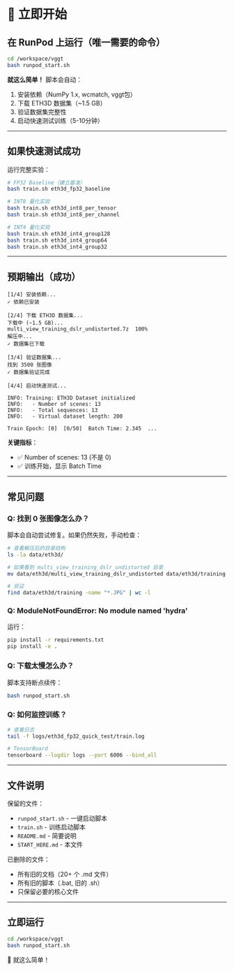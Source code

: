 # 🚀 立即开始

## 在 RunPod 上运行（唯一需要的命令）

```bash
cd /workspace/vggt
bash runpod_start.sh
```

**就这么简单！** 脚本会自动：
1. 安装依赖（NumPy 1.x, wcmatch, vggt包）
2. 下载 ETH3D 数据集（~1.5 GB）
3. 验证数据集完整性
4. 启动快速测试训练（5-10分钟）

---

## 如果快速测试成功

运行完整实验：

```bash
# FP32 Baseline（建立基准）
bash train.sh eth3d_fp32_baseline

# INT8 量化实验
bash train.sh eth3d_int8_per_tensor
bash train.sh eth3d_int8_per_channel

# INT4 量化实验
bash train.sh eth3d_int4_group128
bash train.sh eth3d_int4_group64
bash train.sh eth3d_int4_group32
```

---

## 预期输出（成功）

```
[1/4] 安装依赖...
✓ 依赖已安装

[2/4] 下载 ETH3D 数据集...
下载中 (~1.5 GB)...
multi_view_training_dslr_undistorted.7z  100%
解压中...
✓ 数据集已下载

[3/4] 验证数据集...
找到 3500 张图像
✓ 数据集验证完成

[4/4] 启动快速测试...

INFO: Training: ETH3D Dataset initialized
INFO:   - Number of scenes: 13
INFO:   - Total sequences: 13
INFO:   - Virtual dataset length: 200

Train Epoch: [0]  [0/50]  Batch Time: 2.345  ...
```

**关键指标**：
- ✅ Number of scenes: 13 (不是 0)
- ✅ 训练开始，显示 Batch Time

---

## 常见问题

### Q: 找到 0 张图像怎么办？

脚本会自动尝试修复。如果仍然失败，手动检查：

```bash
# 查看解压后的目录结构
ls -la data/eth3d/

# 如果看到 multi_view_training_dslr_undistorted 目录
mv data/eth3d/multi_view_training_dslr_undistorted data/eth3d/training

# 验证
find data/eth3d/training -name "*.JPG" | wc -l
```

### Q: ModuleNotFoundError: No module named 'hydra'

运行：
```bash
pip install -r requirements.txt
pip install -e .
```

### Q: 下载太慢怎么办？
脚本支持断点续传：
```bash
bash runpod_start.sh
```

### Q: 如何监控训练？
```bash
# 查看日志
tail -f logs/eth3d_fp32_quick_test/train.log

# TensorBoard
tensorboard --logdir logs --port 6006 --bind_all
```

---

## 文件说明

保留的文件：
- `runpod_start.sh` - 一键启动脚本
- `train.sh` - 训练启动脚本
- `README.md` - 简要说明
- `START_HERE.md` - 本文件

已删除的文件：
- 所有旧的文档（20+ 个 .md 文件）
- 所有旧的脚本（.bat, 旧的 .sh）
- 只保留必要的核心文件

---

## 立即运行

```bash
cd /workspace/vggt
bash runpod_start.sh
```

🎯 就这么简单！
